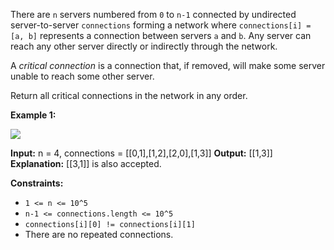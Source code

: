 
There are `n`  servers numbered from `0` to `n-1`  connected by undirected server-to-server  `connections`  forming a network where  `connections[i] = [a, b]` represents a connection between servers  `a` and  `b`. Any server can reach any other server directly or indirectly through the network.

A  _critical connection_ is a connection that, if removed, will make some server unable to reach some other server.

Return all critical connections in the network in any order.

**Example 1:**

**![](https://assets.leetcode.com/uploads/2019/09/03/1537_ex1_2.png)**

**Input:** n = 4, connections = [[0,1],[1,2],[2,0],[1,3]]
**Output:** [[1,3]]
**Explanation:** [[3,1]] is also accepted.

**Constraints:**

-   `1 <= n <= 10^5`
-   `n-1 <= connections.length <= 10^5`
-   `connections[i][0] != connections[i][1]`
-   There are no repeated connections.
